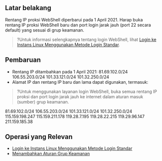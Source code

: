 ## Latar belakang
Rentang IP proksi WebShell diperbarui pada 1 April 2021. Harap buka rentang IP proksi WebShell baru dan port login jarak jauh (port 22 secara default) yang sesuai di grup keamanan.
>?Untuk informasi selengkapnya tentang login WebShell, lihat [Login ke Instans Linux Menggunakan Metode Login Standar](https://intl.cloud.tencent.com/document/product/213/5436). 
>



## Pembaruan
- Rentang IP ditambahkan pada 1 April 2021:
81.69.102.0/24
106.55.203.0/24
101.33.121.0/24
101.32.250.0/24
- Alamat IP dan rentang IP baru dan lama dapat digunakan, termasuk:
>?Untuk menggunakan layanan login WebShell, buka semua rentang IP proksi dan port login jarak jauh ke internet dalam aturan masuk (sumber) grup keamanan.
>
81.69.102.0/24
106.55.203.0/24
101.33.121.0/24
101.32.250.0/24
115.159.198.247
115.159.211.178
119.28.7.195
119.28.22.215
119.29.96.147
211.159.185.38


## Operasi yang Relevan
- [Login ke Instans Linux Menggunakan Metode Login Standar](https://intl.cloud.tencent.com/document/product/213/5436)
- [Menambahkan Aturan Grup Keamanan](https://intl.cloud.tencent.com/document/product/213/34272)
